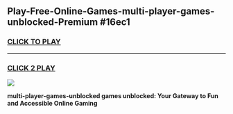 
## Play-Free-Online-Games-multi-player-games-unblocked-Premium #16ec1
<h3>
<a href="https://premium.freeplayer.one?title=multi-player-games-unblocked&ref=8M">CLICK TO PLAY</a></h3>
<hr>

<h3>
<a href="https://premium.freeplayer.one?title=multi-player-games-unblocked&ref=8M">CLICK 2 PLAY</a>
  
</h3>

<a href="https://premium.freeplayer.one?title=multi-player-games-unblocked&ref=8M"><img src="https://clearcache.store/games.png"></a>


**multi-player-games-unblocked games unblocked: Your Gateway to Fun and Accessible Online Gaming**
